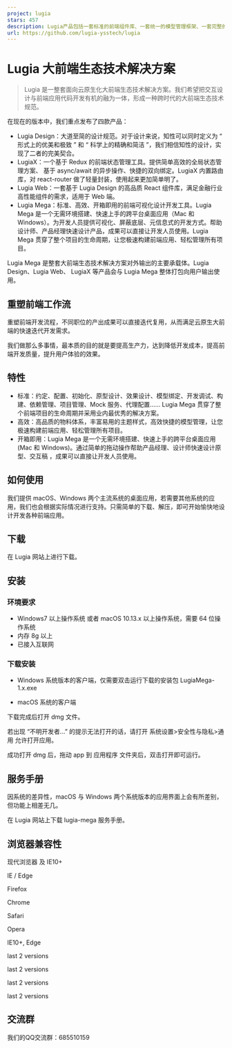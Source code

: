 ```yaml
---
project: lugia
stars: 457
description: Lugia产品包括一套标准的前端组件库、一套统一的模型管理框架、一套完整的工程构建工具链，以及一套高效并且开箱即用的前端可视化开发工具。
url: https://github.com/lugia-ysstech/lugia
---
```


Lugia 大前端生态技术解决方案
=================

> Lugia 是一整套面向云原生化大前端生态技术解决方案。我们希望把交互设计与前端应用代码开发有机的融为一体，形成一种跨时代的大前端生态技术规范。

在现在的版本中，我们重点发布了四款产品：

-   Lugia Design：大道至简的设计规范。对于设计来说，知性可以同时定义为 “ 形式上的优美和极致 ” 和 “ 科学上的精确和简洁 ”，我们相信知性的设计，实现了二者的完美契合。
-   LugiaX：一个基于 Redux 的前端状态管理工具。提供简单高效的全局状态管理方案、 基于 async/await 的异步操作、快捷的双向绑定。LugiaX 内置路由库，对 react-router 做了轻量封装，使用起来更加简单明了。
-   Lugia Web：一套基于 Lugia Design 的高品质 React 组件库，满足金融行业高性能组件的需求，适用于 Web 端。
-   Lugia Mega：标准、高效、开箱即用的前端可视化设计开发工具。Lugia Mega 是一个无需环境搭建、快速上手的跨平台桌面应用（Mac 和 Windows）。为开发人员提供可视化、屏蔽底层、元信息式的开发方式。帮助设计师、产品经理快速设计产品，成果可以直接让开发人员使用。Lugia Mega 贯穿了整个项目的生命周期，让您极速构建前端应用、轻松管理所有项目。

Lugia Mega 是整套大前端生态技术解决方案对外输出的主要承载体。Lugia Design、Lugia Web、 LugiaX 等产品会与 Lugia Mega 整体打包向用户输出使用。

重塑前端工作流
-------

重塑前端开发流程，不同职位的产出成果可以直接迭代复用，从而满足云原生大前端的快速迭代开发需求。

我们做那么多事情，最本质的目的就是要提高生产力，达到降低开发成本，提高前端开发质量，提升用户体验的效果。

特性
--

-   标准：约定、配置、初始化、原型设计、效果设计、模型绑定、开发调试、构 建、依赖管理、项目管理、Mock 服务、代理配置...... Lugia Mega 贯穿了整个前端项目的生命周期并采用业内最优秀的解决方案。
-   高效：高品质的物料体系，丰富易用的主题样式，高效快捷的模型管理，让您极速构建前端应用、轻松管理所有项目。
-   开箱即用：Lugia Mega 是一个无需环境搭建、快速上手的跨平台桌面应用(Mac 和 Windows)。通过简单的拖动操作帮助产品经理、设计师快速设计原型、交互稿 ，成果可以直接让开发人员使用。

如何使用
----

我们提供 macOS、Windows 两个主流系统的桌面应用，若需要其他系统的应用，我们也会根据实际情况进行支持。只需简单的下载、解压，即可开始愉快地设计开发各种前端应用。

下载
--

在 Lugia 网站上进行下载。

安装
--

### 环境要求

-   Windows7 以上操作系统 或者 macOS 10.13.x 以上操作系统，需要 64 位操作系统
-   内存 8g 以上
-   已接入互联网

### 下载安装

-   Windows 系统版本的客户端，仅需要双击运行下载的安装包 LugiaMega-1.x.exe
    
-   macOS 系统的客户端
    

下载完成后打开 dmg 文件。

若出现 “不明开发者...” 的提示无法打开的话，请打开 系统设置>安全性与隐私>通 用 允许打开应用。

成功打开 dmg 后，拖动 app 到 应用程序 文件夹后，双击打开即可运行。

服务手册
----

因系统的差异性，macOS 与 Windows 两个系统版本的应用界面上会有所差别，但功能上相差无几。

在 Lugia 网站上下载 lugia-mega 服务手册。

浏览器兼容性
------

现代浏览器 及 IE10+

  
IE / Edge

  
Firefox

  
Chrome

  
Safari

  
Opera

IE10+, Edge

last 2 versions

last 2 versions

last 2 versions

last 2 versions

交流群
---

我们的QQ交流群：685510159
